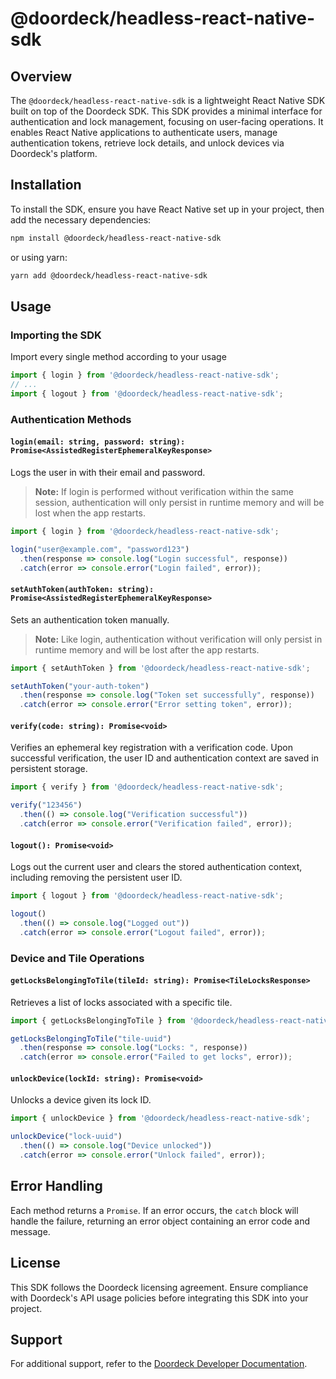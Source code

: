 # @doordeck/headless-react-native-sdk

## Overview
The `@doordeck/headless-react-native-sdk` is a lightweight React Native SDK built on top of the Doordeck SDK. This SDK provides a minimal interface for authentication and lock management, focusing on user-facing operations. It enables React Native applications to authenticate users, manage authentication tokens, retrieve lock details, and unlock devices via Doordeck's platform.

## Installation
To install the SDK, ensure you have React Native set up in your project, then add the necessary dependencies:

```sh
npm install @doordeck/headless-react-native-sdk
```

or using yarn:

```sh
yarn add @doordeck/headless-react-native-sdk
```

## Usage

### Importing the SDK

Import every single method according to your usage

```javascript
import { login } from '@doordeck/headless-react-native-sdk';
// ...
import { logout } from '@doordeck/headless-react-native-sdk';
```

### Authentication Methods

#### `login(email: string, password: string): Promise<AssistedRegisterEphemeralKeyResponse>`
Logs the user in with their email and password.

> **Note:** If login is performed without verification within the same session, authentication will only persist in runtime memory and will be lost when the app restarts.

```javascript
import { login } from '@doordeck/headless-react-native-sdk';

login("user@example.com", "password123")
  .then(response => console.log("Login successful", response))
  .catch(error => console.error("Login failed", error));
```

#### `setAuthToken(authToken: string): Promise<AssistedRegisterEphemeralKeyResponse>`
Sets an authentication token manually.

> **Note:** Like login, authentication without verification will only persist in runtime memory and will be lost after the app restarts.

```javascript
import { setAuthToken } from '@doordeck/headless-react-native-sdk';

setAuthToken("your-auth-token")
  .then(response => console.log("Token set successfully", response))
  .catch(error => console.error("Error setting token", error));
```

#### `verify(code: string): Promise<void>`
Verifies an ephemeral key registration with a verification code. Upon successful verification, the user ID and authentication context are saved in persistent storage.

```javascript
import { verify } from '@doordeck/headless-react-native-sdk';

verify("123456")
  .then(() => console.log("Verification successful"))
  .catch(error => console.error("Verification failed", error));
```

#### `logout(): Promise<void>`
Logs out the current user and clears the stored authentication context, including removing the persistent user ID.

```javascript
import { logout } from '@doordeck/headless-react-native-sdk';

logout()
  .then(() => console.log("Logged out"))
  .catch(error => console.error("Logout failed", error));
```

### Device and Tile Operations

#### `getLocksBelongingToTile(tileId: string): Promise<TileLocksResponse>`
Retrieves a list of locks associated with a specific tile.

```javascript
import { getLocksBelongingToTile } from '@doordeck/headless-react-native-sdk';

getLocksBelongingToTile("tile-uuid")
  .then(response => console.log("Locks: ", response))
  .catch(error => console.error("Failed to get locks", error));
```

#### `unlockDevice(lockId: string): Promise<void>`
Unlocks a device given its lock ID.

```javascript
import { unlockDevice } from '@doordeck/headless-react-native-sdk';

unlockDevice("lock-uuid")
  .then(() => console.log("Device unlocked"))
  .catch(error => console.error("Unlock failed", error));
```

## Error Handling
Each method returns a `Promise`. If an error occurs, the `catch` block will handle the failure, returning an error object containing an error code and message.

## License
This SDK follows the Doordeck licensing agreement. Ensure compliance with Doordeck's API usage policies before integrating this SDK into your project.

## Support
For additional support, refer to the [Doordeck Developer Documentation](https://developer.doordeck.com/docs/#introduction).

